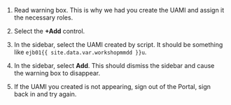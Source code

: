 1. Read warning box.  This is why we had you create the UAMI and
   assign it the necessary roles.
   
1. Select the **+Add** control.

1. In the sidebar, select the UAMI created by script.  It should be something like `ejb01{{ site.data.var.workshopmmdd }}u`.

1. In the sidebar, select **Add**.  This should dismiss the sidebar and cause the warning box to disappear.

1. If the UAMI you created is not appearing, sign out of the Portal,
   sign back in and try again.
